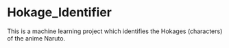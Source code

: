 # Hokage_Identifier
This is a machine learning project which identifies the Hokages (characters) of the anime Naruto.

